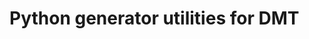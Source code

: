 Python generator utilities for DMT
=================================================================

